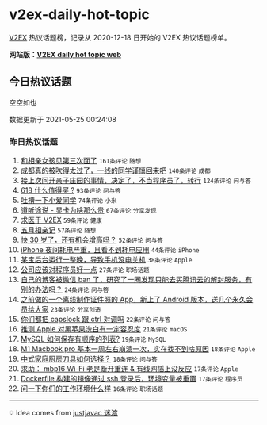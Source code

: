 # v2ex-daily-hot-topic

[V2EX](https://www.v2ex.com/) 热议话题榜，记录从 2020-12-18 日开始的 V2EX 热议话题榜单。

**网站版：[V2EX daily hot topic web](https://boojack.github.io/v2ex-daily-hot-topic-web/)**

## 今日热议话题

<!-- TODAY BEGIN -->

空空如也

数据更新于 2021-05-25 00:24:08

<!-- TODAY END -->

### 昨日热议话题

<!-- YESTERDAY BEGIN -->

1. [和相亲女孩见第三次面了](https://www.v2ex.com/t/778770) `161条评论` `随想`
1. [成都真的被吹得太过了，一线的同学谨慎回来吧](https://www.v2ex.com/t/778775) `140条评论` `成都`
1. [接上次问开亲子庄园的事情，决定了，不当程序员了，转行](https://www.v2ex.com/t/778780) `124条评论` `问与答`
1. [618 什么值得买 ?](https://www.v2ex.com/t/778822) `93条评论` `问与答`
1. [吐槽一下小爱同学](https://www.v2ex.com/t/778799) `74条评论` `小米`
1. [道听途说 - 显卡为啥那么贵](https://www.v2ex.com/t/778757) `67条评论` `分享发现`
1. [求医于 V2EX](https://www.v2ex.com/t/778867) `59条评论` `健康`
1. [五月相亲记](https://www.v2ex.com/t/778803) `57条评论` `随想`
1. [快 30 岁了，还有机会增高吗？](https://www.v2ex.com/t/778890) `52条评论` `问与答`
1. [iPhone 夜间耗电严重，且看不到耗电应用](https://www.v2ex.com/t/778753) `44条评论` `iPhone`
1. [某宝后台运行一整晚，导致手机没电关机](https://www.v2ex.com/t/778756) `38条评论` `Apple`
1. [公司应该对程序员好一点](https://www.v2ex.com/t/778910) `27条评论` `职场话题`
1. [自己的博客被微信 ban 了，研究了一圈发现只能去买腾讯云的解封服务，有别的办法吗？](https://www.v2ex.com/t/778833) `24条评论` `问与答`
1. [之前做的一个离线制作证件照的 App，新上了 Android 版本，送几个永久会员给大家](https://www.v2ex.com/t/778942) `23条评论` `分享创造`
1. [你们都把 capslock 跟 ctrl 对调吗](https://www.v2ex.com/t/778883) `22条评论` `问与答`
1. [推测 Apple 对黑苹果洗白有一定容忍度](https://www.v2ex.com/t/778760) `21条评论` `macOS`
1. [MySQL 如何保存有顺序的列表?](https://www.v2ex.com/t/778830) `19条评论` `MySQL`
1. [M1 Macbook pro 基本一周左右崩溃一次，实在找不到啥原因](https://www.v2ex.com/t/778782) `18条评论` `Apple`
1. [中式家庭厨房刀具如何选择？](https://www.v2ex.com/t/778768) `18条评论` `问与答`
1. [求助： mbp16 Wi-Fi 老是断开重连 & 有线网插上没反应](https://www.v2ex.com/t/778943) `17条评论` `Apple`
1. [Dockerfile 构建的镜像通过 ssh 登录后，环境变量被重置](https://www.v2ex.com/t/778905) `17条评论` `程序员`
1. [问一下你们的工作环境什么样](https://www.v2ex.com/t/778806) `16条评论` `职场话题`

<!-- YESTERDAY END -->

---

💡 Idea comes from [justjavac 迷渡](https://github.com/justjavac/)
